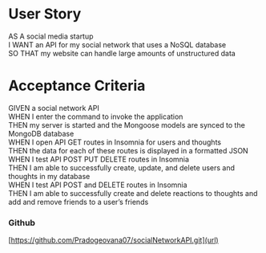 # User Story<br />

AS A social media startup<br />
I WANT an API for my social network that uses a NoSQL database<br />
SO THAT my website can handle large amounts of unstructured data<br />

# Acceptance Criteria<br />
GIVEN a social network API<br />
WHEN I enter the command to invoke the application<br />
THEN my server is started and the Mongoose models are synced to the MongoDB database<br />
WHEN I open API GET routes in Insomnia for users and thoughts<br />
THEN the data for each of these routes is displayed in a formatted JSON<br />
WHEN I test API POST PUT DELETE routes in Insomnia<br />
THEN I am able to successfully create, update, and delete users and thoughts in my database<br />
WHEN I test API POST and DELETE routes in Insomnia<br />
THEN I am able to successfully create and delete reactions to thoughts and add and remove friends to a user’s friends<br />

### Github<br />
[https://github.com/Pradogeovana07/socialNetworkAPI.git](url)
